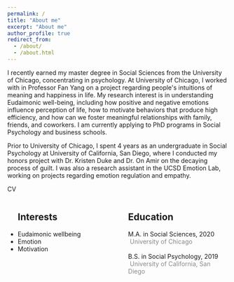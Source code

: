 ```yaml
---
permalink: /
title: "About me"
excerpt: "About me"
author_profile: true
redirect_from: 
  - /about/
  - /about.html
---
```


I recently earned my master degree in Social Sciences from the University of Chicago, concentrating in psychology. At University of Chicago, I worked with  in <a style = "text-decoration:none" href="https://voices.uchicago.edu/potentialslab/">Professor Fan Yang</a> on a project regarding people's intuitions of meaning and happiness in life. My research interest is in understanding Eudaimonic well-being, including how positive and negative emotions influence perception of life, how to motivate behaviors that produce high efficiency, and how can we foster meaningful relationships with family, friends, and coworkers. I am currently applying to PhD programs in Social Psychology and business schools. 

Prior to University of Chicago, I spent 4 years as an undergraduate in Social Psychology at University of California, San Diego, where I conducted my honors project with <a style = "text-decoration:none" href="https://www.rotman.utoronto.ca/FacultyAndResearch/Faculty/FacultyBios/Duke">Dr. Kristen Duke</a> and <a style = "text-decoration:none" href="https://rady.ucsd.edu/people/faculty/amir/">Dr. On Amir</a> on the decaying process of guilt. I was also a research assistant in the <a style = "text-decoration:none" href="http://oveislab.com/">UCSD Emotion Lab</a>, working on projects regarding emotion regulation and empathy. 

<a style = "text-decoration:none" href="https://mengdihuang.github.io/files/Mengdi%20Huang-phd-app-cv.pdf">CV</a>


<div style="float: left; width: 50%;">
<ul>
<h2>Interests</h2>
<li>Eudaimonic wellbeing</li>
<li>Emotion</li>
<li>Motivation</li>
</ul>
</div>
<div style="float: right; width: 50%;">
<ul>
<h2>Education</h2>
<i class="fa fa-graduation-cap" aria-hidden="true"></i> M.A. in Social Sciences, 2020 &nbsp;<span style="color:#8A8888">University of Chicago</span><br>
<br>
<i class="fa fa-graduation-cap" aria-hidden="true"></i> B.S. in Social Psychology, 2019 &nbsp;<span style="color:#8A8888">University of California, San Diego</span><br>
</ul>
</div>
